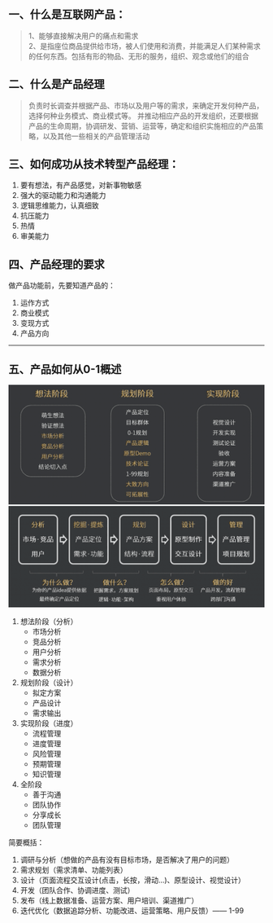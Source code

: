 ## 一、什么是互联网产品：
>1、能够直接解决用户的痛点和需求  
2、是指座位商品提供给市场，被人们使用和消费，并能满足人们某种需求的任何东西。包括有形的物品、无形的服务，组织、观念或他们的组合 


## 二、什么是产品经理
>负责时长调查并根据产品、市场以及用户等的需求，来确定开发何种产品，选择何种业务模式、商业模式等。
并推动相应产品的开发组织，还要根据产品的生命周期，协调研发、营销、运营等，确定和组织实施相应的产品策略，以及其他一些相关的产品管理活动


## 三、如何成功从技术转型产品经理：
1. 要有想法，有产品感觉，对新事物敏感 
2. 强大的驱动能力和沟通能力 
3. 逻辑思维能力，认真细致 
4. 抗压能力 
5. 热情 
6. 审美能力


## 四、产品经理的要求
做产品功能前，先要知道产品的：
1. 运作方式
2. 商业模式
3. 变现方式 
4. 产品方向

---

## 五、产品如何从0-1概述
![alt](images/1_1.png)
![alt](images/1_2.png)

1. 想法阶段（分析）
    - 市场分析
    - 竞品分析
    - 用户分析
    - 需求分析
    - 数据分析
2. 规划阶段（设计）
    - 拟定方案
    - 产品设计
    - 需求输出
3. 实现阶段（进度）
    - 流程管理
    - 进度管理
    - 风险管理
    - 预期管理
    - 知识管理
4. 全阶段
    - 善于沟通
    - 团队协作
    - 分享成长
    - 团队管理


简要概括：  
1. 调研与分析（想做的产品有没有目标市场，是否解决了用户的问题）
2. 需求规划（需求清单、功能列表）
3. 设计（页面流程交互设计(点击，长按，滑动...)、原型设计、视觉设计）
4. 开发（团队合作、协调进度、测试）
5. 发布（线上数据准备、运营方案、用户培训、渠道推广）
6. 迭代优化（数据追踪分析、功能改进、运营策略、用户反馈）—— 1-99














